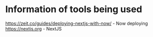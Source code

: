 # Information of tools being used
https://zeit.co/guides/deploying-nextjs-with-now/ - Now deploying
https://nextjs.org - NextJS